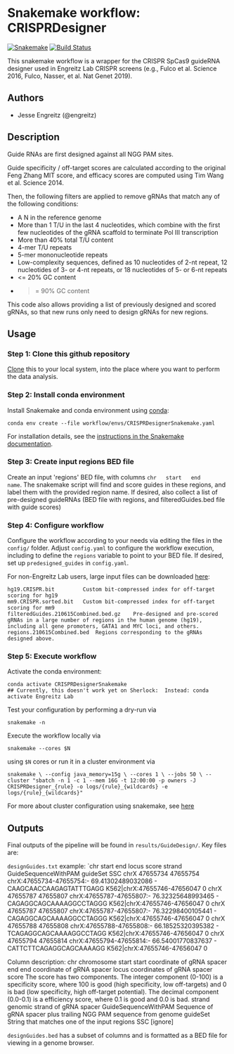 # Snakemake workflow: CRISPRDesigner

[![Snakemake](https://img.shields.io/badge/snakemake-≥5.5.0-brightgreen.svg)](https://snakemake.bitbucket.io)
[![Build Status](https://travis-ci.org/snakemake-workflows/{{cookiecutter.repo_name}}.svg?branch=master)](https://travis-ci.org/snakemake-workflows/{{cookiecutter.repo_name}})

This snakemake workflow is a wrapper for the CRISPR SpCas9 guideRNA designer used in Engreitz Lab CRISPR screens (e.g., Fulco et al. Science 2016, Fulco, Nasser, et al. Nat Genet 2019).  


## Authors

* Jesse Engreitz (@engreitz)

## Description

Guide RNAs are first designed against all NGG PAM sites.  

Guide specificity / off-target scores are calculated according to the original Feng Zhang MIT score, and efficacy scores are computed using Tim Wang et al. Science 2014.  

Then, the following filters are applied to remove gRNAs that match any of the following conditions:
- A N in the reference genome
- More than 1 T/U in the last 4 nucleotides, which combine with the first few nucleotides of the gRNA scaffold to terminate Pol III transcription
- More than 40% total T/U content
- 4-mer T/U repeats
- 5-mer mononucleotide repeats 
- Low-complexity sequences, defined as 10 nucleotides of 2-nt repeat, 12 nucleotides of 3- or 4-nt repeats, or 18 nucleotides of 5- or 6-nt repeats
- <= 20% GC content
- >= 90% GC content  

This code also allows providing a list of previously designed and scored gRNAs, so that new runs only need to design gRNAs for new regions.

## Usage

### Step 1: Clone this github repository

[Clone](https://help.github.com/en/articles/cloning-a-repository) this to your local system, into the place where you want to perform the data analysis.

### Step 2: Install conda environment

Install Snakemake and conda environment using [conda](https://conda.io/projects/conda/en/latest/user-guide/install/index.html):

    conda env create --file workflow/envs/CRISPRDesignerSnakemake.yaml

For installation details, see the [instructions in the Snakemake documentation](https://snakemake.readthedocs.io/en/stable/getting_started/installation.html).

### Step 3: Create input regions BED file

Create an input 'regions' BED file, with columns `chr   start   end     name`. The snakemake script will find and score guides in these regions, and label them with the provided region name.  If desired, also collect a list of pre-designed guideRNAs (BED file with regions, and filteredGuides.bed file with guide scores)

### Step 4: Configure workflow

Configure the workflow according to your needs via editing the files in the `config/` folder. Adjust `config.yaml` to configure the workflow execution, including to define the `regions` variable to point to your BED file. If desired, set up `predesigned_guides` in `config.yaml`.  

For non-Engreitz Lab users, large input files can be downloaded [here](https://drive.google.com/drive/u/1/folders/1F5-v0KopsE7hshjwMbHEryXd2wkDdR2Q):
    
    hg19.CRISPR.bit         Custom bit-compressed index for off-target scoring for hg19
    mm9.CRISPR.sorted.bit   Custom bit-compressed index for off-target scoring for mm9
    filteredGuides.210615Combined.bed.gz    Pre-designed and pre-scored gRNAs in a large number of regions in the human genome (hg19), including all gene promoters, GATA1 and MYC loci, and others. 
    regions.210615Combined.bed  Regions corresponding to the gRNAs designed above.
    

### Step 5: Execute workflow

Activate the conda environment:

    conda activate CRISPRDesignerSnakemake 
    ## Currently, this doesn't work yet on Sherlock:  Instead: conda activate Engreitz Lab

Test your configuration by performing a dry-run via

    snakemake -n

Execute the workflow locally via

    snakemake --cores $N

using `$N` cores or run it in a cluster environment via

`
snakemake \
  --config java_memory=15g \
  --cores 1 \
  --jobs 50 \
  --cluster "sbatch -n 1 -c 1 --mem 16G -t 12:00:00 -p owners -J CRISPRDesigner_{rule} -o logs/{rule}_{wildcards} -e logs/{rule}_{wildcards}"
`

For more about cluster configuration using snakemake, see [here](https://www.sichong.site/2020/02/25/snakemake-and-slurm-how-to-manage-workflow-with-resource-constraint-on-hpc/)

## Outputs

Final outputs of the pipeline will be found in `results/GuideDesign/`. Key files are:

`designGuides.txt` example:
`chr	start	end	locus	score	strand	GuideSequenceWithPAM	guideSet	SSC
chrX	47655734	47655754	chrX:47655734-47655754:-	69.41302489032086	-	CAAGCAACCAAGAGTATTTGAGG	K562|chrX:47655746-47656047	0
chrX	47655787	47655807	chrX:47655787-47655807:-	76.32325648993465	-	CAGAGGCAGCAAAAGGCCTAGGG	K562|chrX:47655746-47656047	0
chrX	47655787	47655807	chrX:47655787-47655807:-	76.32298400105441	-	CAGAGGCAGCAAAAGGCCTAGGG	K562|chrX:47655746-47656047	0
chrX	47655788	47655808	chrX:47655788-47655808:-	66.18525320395382	-	TCAGAGGCAGCAAAAGGCCTAGG	K562|chrX:47655746-47656047	0
chrX	47655794	47655814	chrX:47655794-47655814:-	66.54001770837637	-	CATTCTTCAGAGGCAGCAAAAGG	K562|chrX:47655746-47656047	0

Column description:
chr         chromosome
start       start coordinate of gRNA spacer
end         end coordinate of gRNA spacer
locus       coordinates of gRNA spacer
score       The score has two components. The integer component (0-100) is a specificity score, where 100 is good (high specificity, low off-targets) and 0 is bad (low specificity, high off-target potential). The decimal component (0.0-0.1) is a efficiency score, where 0.1 is good and 0.0 is bad.
strand      genomic strand of gRNA spacer
GuideSequenceWithPAM    Sequence of gRNA spacer plus trailing NGG PAM sequence from genome
guideSet    String that matches one of the input regions
SSC         [ignore]


`designGuides.bed` has a subset of columns and is formatted as a BED file for viewing in a genome browser.
